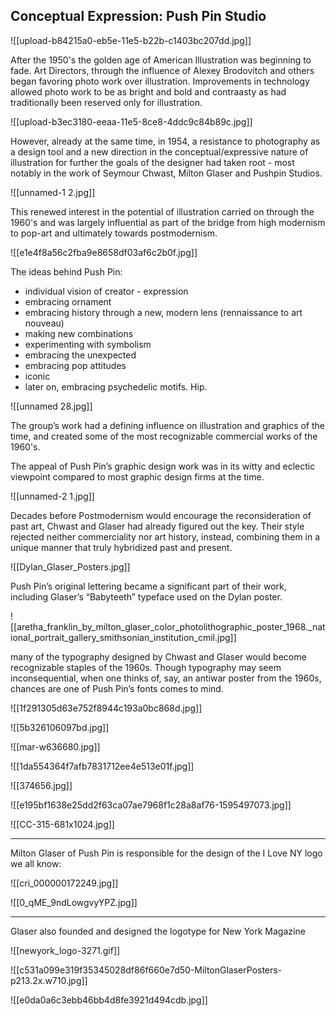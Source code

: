 ## Conceptual Expression: Push Pin Studio

![[upload-b84215a0-eb5e-11e5-b22b-c1403bc207dd.jpg]]

After the 1950's the golden age of American Illustration was beginning to fade. Art Directors, through the influence of Alexey Brodovitch and others began favoring photo work over illustration. Improvements in technology allowed photo work to be as bright and bold and contraasty as had traditionally been reserved only for illustration.

![[upload-b3ec3180-eeaa-11e5-8ce8-4ddc9c84b89c.jpg]]

However, already at the same time, in 1954, a resistance to photography as a design tool and a new direction in the conceptual/expressive nature of illustration for further the goals of the designer had taken root - most notably in the work of Seymour Chwast, Milton Glaser and Pushpin Studios.

![[unnamed-1 2.jpg]]

This renewed interest in the potential of illustration carried on through the 1960's and was largely influential as part of the bridge from high modernism to pop-art and ultimately towards postmodernism.

![[e1e4f8a56c2fba9e8658df03af6c2b0f.jpg]]

The ideas behind Push Pin:

- individual vision of creator - expression
- embracing ornament
- embracing history through a new, modern lens (rennaissance to art nouveau)
- making new combinations
- experimenting with symbolism
- embracing the unexpected
- embracing pop attitudes
- iconic
- later on, embracing psychedelic motifs. Hip.

![[unnamed 28.jpg]]

The group’s work had a defining influence on illustration and graphics of the time, and created some of the most recognizable commercial works of the 1960's.

The appeal of Push Pin’s graphic design work was in its witty and eclectic viewpoint compared to most graphic design firms at the time. 

![[unnamed-2 1.jpg]]

Decades before Postmodernism would encourage the reconsideration of past art, Chwast and Glaser had already figured out the key. Their style rejected neither commerciality nor art history, instead, combining them in a unique manner that truly hybridized past and present.

![[Dylan_Glaser_Posters.jpg]]

Push Pin’s original lettering became a significant part of their work, including Glaser’s “Babyteeth” typeface used on the Dylan poster. 

![[aretha_franklin_by_milton_glaser_color_photolithographic_poster_1968._national_portrait_gallery_smithsonian_institution_cmil.jpg]]

many of the typography designed by Chwast and Glaser would become recognizable staples of the 1960s. Though typography may seem inconsequential, when one thinks of, say, an antiwar poster from the 1960s, chances are one of Push Pin’s fonts comes to mind.

![[1f291305d63e752f8944c193a0bc868d.jpg]]

![[5b326106097bd.jpg]]

![[mar-w636680.jpg]]

![[1da554364f7afb7831712ee4e513e01f.jpg]]

![[374656.jpg]]

![[e195bf1638e25dd2f63ca07ae7968f1c28a8af76-1595497073.jpg]]

![[CC-315-681x1024.jpg]]

<hr>

Milton Glaser of Push Pin is responsible for the design of the I Love NY logo we all know:

![[cri_000000172249.jpg]]

![[0_qME_9ndLowgvyYPZ.jpg]]

<hr>

Glaser also founded and designed the logotype for New York Magazine

![[newyork_logo-3271.gif]]

![[c531a099e319f35345028df86f660e7d50-MiltonGlaserPosters-p213.2x.w710.jpg]]

![[e0da0a6c3ebb46bb4d8fe3921d494cdb.jpg]]